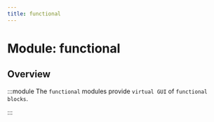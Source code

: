 ```yaml
---
title: functional
---
```



# Module: functional

## Overview
:::module
  The `functional` modules provide `virtual GUI` of `functional blocks`.


:::
